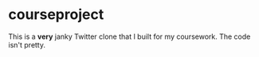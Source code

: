# courseproject

This is a **very** janky Twitter clone that I built for my coursework. The code isn't pretty.

